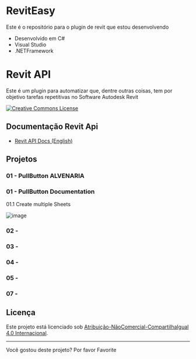 # RevitEasy
Este é o repositório para o plugin de revit que estou desenvolvendo 
- Desenvolvido em C#
-  Visual Studio 
- .NETFramework

# Revit API
Este é um plugin para automatizar que, dentre outras coisas, tem por objetivo tarefas repetitivas no Software Autodesk Revit

<a rel="license" href="https://creativecommons.org/licenses/by-nc-sa/4.0/deed.pt"><img alt="Creative Commons License" style="border-width:0" src="https://i.creativecommons.org/l/by-nc-sa/4.0/88x31.png" /></a>

## Documentação Revit Api

* [Revit API Docs (English)][Revit API Docs]

## Projetos

### 01 - PullButton ALVENARIA 

### 01 - PullButton Documentation
01.1 Create multiple Sheets 

![image](https://github.com/CRUZHENRIQUEDEV/RevitEasy/assets/143232644/b72b2bbb-2564-436f-b0ef-cfb2a3a0d241)





### 02 - 



### 03 - 



### 04 -



### 05 - 






### 07 - 



## Licença

<p>Este projeto está licenciado sob <a rel="license" href="https://creativecommons.org/licenses/by-nc-sa/4.0/deed.pt">Atribuição-NãoComercial-CompartilhaIgual 4.0 Internacional</a>.</p>

---

Você gostou deste projeto? Por favor Favorite

[Revit API Docs]: https://www.revitapidocs.com/

[TaskDialog]: https://www.revitapidocs.com/2020/853afb57-7455-a636-9881-61a391118c16.htm
[Selection]: https://www.revitapidocs.com/2020/31b73d46-7d67-5dbb-4dad-80aa597c9afc.htm
[Document]: https://www.revitapidocs.com/2020/db03274b-a107-aa32-9034-f3e0df4bb1ec.htm
[Element]: https://www.revitapidocs.com/2020/eb16114f-69ea-f4de-0d0d-f7388b105a16.htm
[Parameter]: https://www.revitapidocs.com/2020/333ff41b-e6a7-d959-60bf-c3bfae495581.htm
[Transaction]: https://www.revitapidocs.com/2020/308ebf8d-d96d-4643-cd1d-34fffcea53fd.htm
[ElementTransformUtils]: https://www.revitapidocs.com/2020/781ad017-5ee5-f44b-5db2-e8e1f883ae5d.htm
[Wall]: https://www.revitapidocs.com/2020/b5891733-c602-12df-beab-da414b58d608.htm
[FilteredElementCollector]: https://www.revitapidocs.com/2020/263cf06b-98be-6f91-c4da-fb47d01688f3.htm
